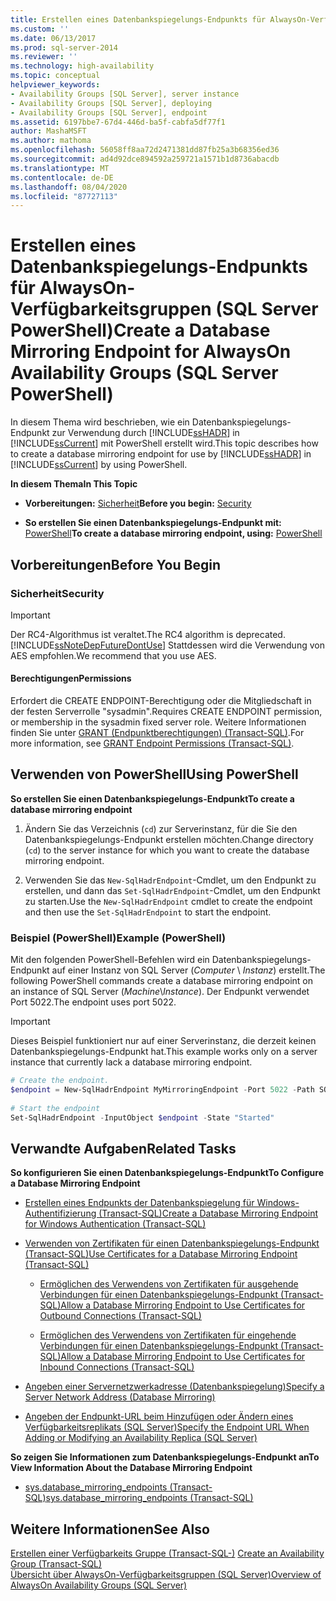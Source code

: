 ```yaml
---
title: Erstellen eines Datenbankspiegelungs-Endpunkts für AlwaysOn-Verfügbarkeitsgruppen (SQL Server PowerShell) | Microsoft-Dokumentation
ms.custom: ''
ms.date: 06/13/2017
ms.prod: sql-server-2014
ms.reviewer: ''
ms.technology: high-availability
ms.topic: conceptual
helpviewer_keywords:
- Availability Groups [SQL Server], server instance
- Availability Groups [SQL Server], deploying
- Availability Groups [SQL Server], endpoint
ms.assetid: 6197bbe7-67d4-446d-ba5f-cabfa5df77f1
author: MashaMSFT
ms.author: mathoma
ms.openlocfilehash: 56058ff8aa72d2471381dd87fb25a3b68356ed36
ms.sourcegitcommit: ad4d92dce894592a259721a1571b1d8736abacdb
ms.translationtype: MT
ms.contentlocale: de-DE
ms.lasthandoff: 08/04/2020
ms.locfileid: "87727113"
---
```

# <a name="create-a-database-mirroring-endpoint-for-alwayson-availability-groups-sql-server-powershell"></a><span data-ttu-id="4a9ed-102">Erstellen eines Datenbankspiegelungs-Endpunkts für AlwaysOn-Verfügbarkeitsgruppen (SQL Server PowerShell)</span><span class="sxs-lookup"><span data-stu-id="4a9ed-102">Create a Database Mirroring Endpoint for AlwaysOn Availability Groups (SQL Server PowerShell)</span></span>
  <span data-ttu-id="4a9ed-103">In diesem Thema wird beschrieben, wie ein Datenbankspiegelungs-Endpunkt zur Verwendung durch [!INCLUDE[ssHADR](../../../includes/sshadr-md.md)] in [!INCLUDE[ssCurrent](../../../includes/sscurrent-md.md)] mit PowerShell erstellt wird.</span><span class="sxs-lookup"><span data-stu-id="4a9ed-103">This topic describes how to create a database mirroring endpoint for use by [!INCLUDE[ssHADR](../../../includes/sshadr-md.md)] in [!INCLUDE[ssCurrent](../../../includes/sscurrent-md.md)] by using PowerShell.</span></span>  
  
 <span data-ttu-id="4a9ed-104">**In diesem Thema**</span><span class="sxs-lookup"><span data-stu-id="4a9ed-104">**In This Topic**</span></span>  
  
-   <span data-ttu-id="4a9ed-105">**Vorbereitungen:**  [Sicherheit](#Security)</span><span class="sxs-lookup"><span data-stu-id="4a9ed-105">**Before you begin:**  [Security](#Security)</span></span>  
  
-   <span data-ttu-id="4a9ed-106">**So erstellen Sie einen Datenbankspiegelungs-Endpunkt mit:**  [PowerShell](#PowerShellProcedure)</span><span class="sxs-lookup"><span data-stu-id="4a9ed-106">**To create a database mirroring endpoint, using:**  [PowerShell](#PowerShellProcedure)</span></span>  
  
## <a name="before-you-begin"></a><span data-ttu-id="4a9ed-107">Vorbereitungen</span><span class="sxs-lookup"><span data-stu-id="4a9ed-107">Before You Begin</span></span>  
  
###  <a name="security"></a><a name="Security"></a> <span data-ttu-id="4a9ed-108">Sicherheit</span><span class="sxs-lookup"><span data-stu-id="4a9ed-108">Security</span></span>  
  
> [!IMPORTANT]  
>  <span data-ttu-id="4a9ed-109">Der RC4-Algorithmus ist veraltet.</span><span class="sxs-lookup"><span data-stu-id="4a9ed-109">The RC4 algorithm is deprecated.</span></span> [!INCLUDE[ssNoteDepFutureDontUse](../../../includes/ssnotedepfuturedontuse-md.md)] <span data-ttu-id="4a9ed-110">Stattdessen wird die Verwendung von AES empfohlen.</span><span class="sxs-lookup"><span data-stu-id="4a9ed-110">We recommend that you use AES.</span></span>  
  
####  <a name="permissions"></a><a name="Permissions"></a> <span data-ttu-id="4a9ed-111">Berechtigungen</span><span class="sxs-lookup"><span data-stu-id="4a9ed-111">Permissions</span></span>  
 <span data-ttu-id="4a9ed-112">Erfordert die CREATE ENDPOINT-Berechtigung oder die Mitgliedschaft in der festen Serverrolle "sysadmin".</span><span class="sxs-lookup"><span data-stu-id="4a9ed-112">Requires CREATE ENDPOINT permission, or membership in the sysadmin fixed server role.</span></span> <span data-ttu-id="4a9ed-113">Weitere Informationen finden Sie unter [GRANT (Endpunktberechtigungen) &#40;Transact-SQL&#41;](/sql/t-sql/statements/grant-endpoint-permissions-transact-sql).</span><span class="sxs-lookup"><span data-stu-id="4a9ed-113">For more information, see [GRANT Endpoint Permissions &#40;Transact-SQL&#41;](/sql/t-sql/statements/grant-endpoint-permissions-transact-sql).</span></span>  
  
##  <a name="using-powershell"></a><a name="PowerShellProcedure"></a> <span data-ttu-id="4a9ed-114">Verwenden von PowerShell</span><span class="sxs-lookup"><span data-stu-id="4a9ed-114">Using PowerShell</span></span>  
 <span data-ttu-id="4a9ed-115">**So erstellen Sie einen Datenbankspiegelungs-Endpunkt**</span><span class="sxs-lookup"><span data-stu-id="4a9ed-115">**To create a database mirroring endpoint**</span></span>  
  
1.  <span data-ttu-id="4a9ed-116">Ändern Sie das Verzeichnis (`cd`) zur Serverinstanz, für die Sie den Datenbankspiegelungs-Endpunkt erstellen möchten.</span><span class="sxs-lookup"><span data-stu-id="4a9ed-116">Change directory (`cd`) to the server instance for which you want to create the database mirroring endpoint.</span></span>  
  
2.  <span data-ttu-id="4a9ed-117">Verwenden Sie das `New-SqlHadrEndpoint`-Cmdlet, um den Endpunkt zu erstellen, und dann das `Set-SqlHadrEndpoint`-Cmdlet, um den Endpunkt zu starten.</span><span class="sxs-lookup"><span data-stu-id="4a9ed-117">Use the `New-SqlHadrEndpoint` cmdlet to create the endpoint and then use the `Set-SqlHadrEndpoint` to start the endpoint.</span></span>  
  
###  <a name="example-powershell"></a><a name="PShellExample"></a> <span data-ttu-id="4a9ed-118">Beispiel (PowerShell)</span><span class="sxs-lookup"><span data-stu-id="4a9ed-118">Example (PowerShell)</span></span>  
 <span data-ttu-id="4a9ed-119">Mit den folgenden PowerShell-Befehlen wird ein Datenbankspiegelungs-Endpunkt auf einer Instanz von SQL Server (*Computer* \\ *Instanz*) erstellt.</span><span class="sxs-lookup"><span data-stu-id="4a9ed-119">The following PowerShell commands create a database mirroring endpoint on an instance of SQL Server (*Machine*\\*Instance*).</span></span> <span data-ttu-id="4a9ed-120">Der Endpunkt verwendet Port 5022.</span><span class="sxs-lookup"><span data-stu-id="4a9ed-120">The endpoint uses port 5022.</span></span>  
  
> [!IMPORTANT]  
>  <span data-ttu-id="4a9ed-121">Dieses Beispiel funktioniert nur auf einer Serverinstanz, die derzeit keinen Datenbankspiegelungs-Endpunkt hat.</span><span class="sxs-lookup"><span data-stu-id="4a9ed-121">This example works only on a server instance that currently lack a database mirroring endpoint.</span></span>  
  
```powershell
# Create the endpoint.  
$endpoint = New-SqlHadrEndpoint MyMirroringEndpoint -Port 5022 -Path SQLSERVER:\SQL\Machine\Instance  
  
# Start the endpoint  
Set-SqlHadrEndpoint -InputObject $endpoint -State "Started"
```  
  
##  <a name="related-tasks"></a><a name="RelatedTasks"></a> <span data-ttu-id="4a9ed-122">Verwandte Aufgaben</span><span class="sxs-lookup"><span data-stu-id="4a9ed-122">Related Tasks</span></span>  
 <span data-ttu-id="4a9ed-123">**So konfigurieren Sie einen Datenbankspiegelungs-Endpunkt**</span><span class="sxs-lookup"><span data-stu-id="4a9ed-123">**To Configure a Database Mirroring Endpoint**</span></span>  
  
-   [<span data-ttu-id="4a9ed-124">Erstellen eines Endpunkts der Datenbankspiegelung für Windows-Authentifizierung &#40;Transact-SQL&#41;</span><span class="sxs-lookup"><span data-stu-id="4a9ed-124">Create a Database Mirroring Endpoint for Windows Authentication &#40;Transact-SQL&#41;</span></span>](../../database-mirroring/create-a-database-mirroring-endpoint-for-windows-authentication-transact-sql.md)  
  
-   [<span data-ttu-id="4a9ed-125">Verwenden von Zertifikaten für einen Datenbankspiegelungs-Endpunkt &#40;Transact-SQL&#41;</span><span class="sxs-lookup"><span data-stu-id="4a9ed-125">Use Certificates for a Database Mirroring Endpoint &#40;Transact-SQL&#41;</span></span>](../../database-mirroring/use-certificates-for-a-database-mirroring-endpoint-transact-sql.md)  
  
    -   [<span data-ttu-id="4a9ed-126">Ermöglichen des Verwendens von Zertifikaten für ausgehende Verbindungen für einen Datenbankspiegelungs-Endpunkt &#40;Transact-SQL&#41;</span><span class="sxs-lookup"><span data-stu-id="4a9ed-126">Allow a Database Mirroring Endpoint to Use Certificates for Outbound Connections &#40;Transact-SQL&#41;</span></span>](../../database-mirroring/database-mirroring-use-certificates-for-outbound-connections.md)  
  
    -   [<span data-ttu-id="4a9ed-127">Ermöglichen des Verwendens von Zertifikaten für eingehende Verbindungen für einen Datenbankspiegelungs-Endpunkt &#40;Transact-SQL&#41;</span><span class="sxs-lookup"><span data-stu-id="4a9ed-127">Allow a Database Mirroring Endpoint to Use Certificates for Inbound Connections &#40;Transact-SQL&#41;</span></span>](../../database-mirroring/database-mirroring-use-certificates-for-inbound-connections.md)  
  
-   [<span data-ttu-id="4a9ed-128">Angeben einer Servernetzwerkadresse &#40;Datenbankspiegelung&#41;</span><span class="sxs-lookup"><span data-stu-id="4a9ed-128">Specify a Server Network Address &#40;Database Mirroring&#41;</span></span>](../../database-mirroring/specify-a-server-network-address-database-mirroring.md)  
  
-   [<span data-ttu-id="4a9ed-129">Angeben der Endpunkt-URL beim Hinzufügen oder Ändern eines Verfügbarkeitsreplikats &#40;SQL Server&#41;</span><span class="sxs-lookup"><span data-stu-id="4a9ed-129">Specify the Endpoint URL When Adding or Modifying an Availability Replica &#40;SQL Server&#41;</span></span>](specify-endpoint-url-adding-or-modifying-availability-replica.md)  
  
 <span data-ttu-id="4a9ed-130">**So zeigen Sie Informationen zum Datenbankspiegelungs-Endpunkt an**</span><span class="sxs-lookup"><span data-stu-id="4a9ed-130">**To View Information About the Database Mirroring Endpoint**</span></span>  
  
-   [<span data-ttu-id="4a9ed-131">sys.database_mirroring_endpoints &#40;Transact-SQL&#41;</span><span class="sxs-lookup"><span data-stu-id="4a9ed-131">sys.database_mirroring_endpoints &#40;Transact-SQL&#41;</span></span>](/sql/relational-databases/system-catalog-views/sys-database-mirroring-endpoints-transact-sql)  
  
## <a name="see-also"></a><span data-ttu-id="4a9ed-132">Weitere Informationen</span><span class="sxs-lookup"><span data-stu-id="4a9ed-132">See Also</span></span>  
 <span data-ttu-id="4a9ed-133">[Erstellen einer Verfügbarkeits Gruppe &#40;Transact-SQL-&#41;](create-an-availability-group-transact-sql.md) </span><span class="sxs-lookup"><span data-stu-id="4a9ed-133">[Create an Availability Group &#40;Transact-SQL&#41;](create-an-availability-group-transact-sql.md) </span></span>  
 [<span data-ttu-id="4a9ed-134">Übersicht über AlwaysOn-Verfügbarkeitsgruppen &#40;SQL Server&#41;</span><span class="sxs-lookup"><span data-stu-id="4a9ed-134">Overview of AlwaysOn Availability Groups &#40;SQL Server&#41;</span></span>](overview-of-always-on-availability-groups-sql-server.md)  

